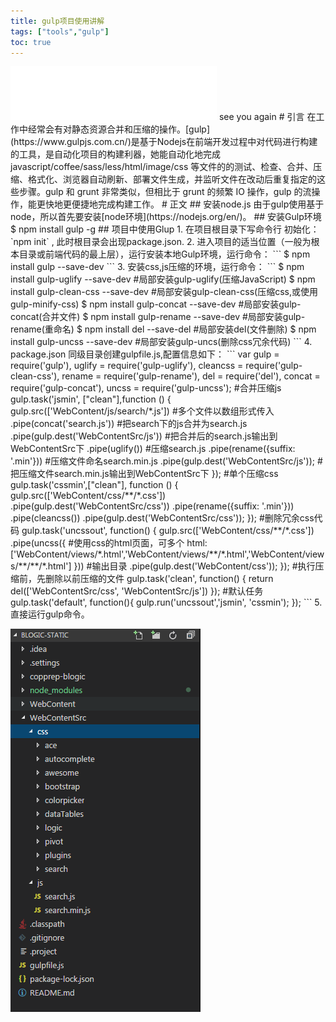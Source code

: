 ```yaml
---
title: gulp项目使用讲解
tags: ["tools","gulp"]
toc: true
---
```

<iframe frameborder="no" marginwidth="0" marginheight="0" width=330 height=86 src="//music.163.com/outchain/player?type=2&id=32009001&auto=1&height=66"></iframe>
<span>see you again</span>
# 引言
在工作中经常会有对静态资源合并和压缩的操作。[gulp](https://www.gulpjs.com.cn/)是基于Nodejs在前端开发过程中对代码进行构建的工具，是自动化项目的构建利器，她能自动化地完成 javascript/coffee/sass/less/html/image/css 等文件的的测试、检查、合并、压缩、格式化、浏览器自动刷新、部署文件生成，并监听文件在改动后重复指定的这些步骤。gulp 和 grunt 非常类似，但相比于 grunt 的频繁 IO 操作，gulp 的流操作，能更快地更便捷地完成构建工作。
<!--more-->
# 正文
## 安装node.js
由于gulp使用基于node，所以首先要安装[node环境](https://nodejs.org/en/)。
## 安装Gulp环境
    $ npm install gulp -g
## 项目中使用Glup
1. 在项目根目录下写命令行 初始化：`npm init` , 此时根目录会出现package.json.
2. 进入项目的适当位置（一般为根本目录或前端代码的最上层），运行安装本地Gulp环境，运行命令：
```
$ npm install gulp --save-dev
```
3. 安装css,js压缩的环境，运行命令：
```
$ npm install gulp-uglify --save-dev #局部安装gulp-uglify(压缩JavaScript)
$ npm install gulp-clean-css --save-dev #局部安装gulp-clean-css(压缩css,或使用gulp-minify-css)
$ npm install gulp-concat --save-dev #局部安装gulp-concat(合并文件)
$ npm install gulp-rename --save-dev #局部安装gulp-rename(重命名)
$ npm install del --save-del #局部安装del(文件删除)
$ npm install gulp-uncss --save-dev #局部安装gulp-uncs(删除css冗余代码)
```
4. package.json 同级目录创建gulpfile.js,配置信息如下：
```
var gulp = require('gulp'),
    uglify = require('gulp-uglify'),
    cleancss = require('gulp-clean-css'),
    rename = require('gulp-rename'),
    del = require('del'),
    concat = require('gulp-concat'),
    uncss = require('gulp-uncss');
#合并压缩js
gulp.task('jsmin', ["clean"],function () {
    gulp.src(['WebContent/js/search/*.js']) #多个文件以数组形式传入
    .pipe(concat('search.js')) #把search下的js合并为search.js
    .pipe(gulp.dest('WebContentSrc/js')) #把合并后的search.js输出到WebContentSrc下
    .pipe(uglify()) #压缩search.js
    .pipe(rename({suffix: '.min'})) #压缩文件命名search.min.js
    .pipe(gulp.dest('WebContentSrc/js')); #把压缩文件search.min.js输出到WebContentSrc下
});
#单个压缩css
gulp.task('cssmin',["clean"], function () {
      gulp.src(['WebContent/css/**/*.css'])
     .pipe(gulp.dest('WebContentSrc/css')) 
     .pipe(rename({suffix: '.min'}))   
     .pipe(cleancss())
     .pipe(gulp.dest('WebContentSrc/css'));
});
#删除冗余css代码
gulp.task('uncssout', function() {
    gulp.src(['WebContent/css/**/*.css']) 
    .pipe(uncss({
        #使用css的html页面，可多个
        html: ['WebContent/views/*.html','WebContent/views/**/*.html','WebContent/views/**/**/*.html']
    }))
   #输出目录
   .pipe(gulp.dest('WebContent/css'));
});
#执行压缩前，先删除以前压缩的文件
gulp.task('clean', function() {
      return del(['WebContentSrc/css', 'WebContentSrc/js'])
});
#默认任务
gulp.task('default', function(){
      gulp.run('uncssout','jsmin', 'cssmin');
});
```
5. 直接运行gulp命令。

![gulp命令项目目录](/img/gulp/gulp.png)
